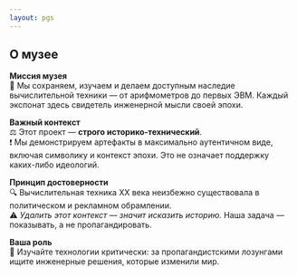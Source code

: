```yaml
---
layout: pgs
---
```


## О музее

**Миссия музея**  
📡 Мы сохраняем, изучаем и делаем доступным наследие вычислительной техники — от арифмометров до первых ЭВМ. Каждый экспонат здесь свидетель инженерной мысли своей эпохи.

**Важный контекст**  
⚖️ Этот проект — **строго историко-технический**.  
❗ Мы демонстрируем артефакты в максимально аутентичном виде, включая символику и контекст эпохи. Это не означает поддержку каких-либо идеологий.

**Принцип достоверности**  
🔍 Вычислительная техника XX века неизбежно существовала в политическом и рекламном обрамлении.  
⚠️ *Удалить этот контекст — значит исказить историю.* Наша задача — показывать, а не пропагандировать.

**Ваша роль**  
🧠 Изучайте технологии критически: за пропагандистскими лозунгами ищите инженерные решения, которые изменили мир.

